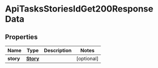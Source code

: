 

# ApiTasksStoriesIdGet200ResponseData


## Properties

| Name | Type | Description | Notes |
|------------ | ------------- | ------------- | -------------|
|**story** | [**Story**](Story.md) |  |  [optional] |



